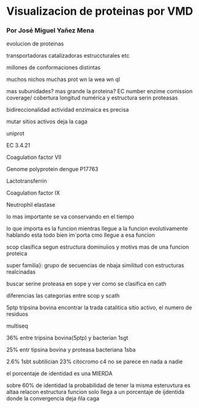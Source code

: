 # Visualizacion de proteinas por VMD

### Por José Miguel Yañez Mena  

evolucion de proteinas

transportadoras catalizadoras estruccturales etc

millones de conformaciones distintas 

muchos nichos muchas prot wn la wea wn ql

mas subunidades? mas grande la proteina?
EC number enzime comission 
coverage/ cobertura longitud numérica y estructura 
serin proteasas 

bidireccionalidad
actividad enzimaica es precisa 

mutar sitios activos deja la caga

uniprot

EC 3.4.21

Coagulation factor VII

Genome polyprotein dengue 	P17763 

Lactotransferrin

Coagulation factor IX 

Neutrophil elastase


lo mas importante se va conservando en el tiempo

lo que importa es la funcion
mientras llegue a la funcion evolutivamente hablando esta todo bien
im´porta cmo llegue a esa funcion

scop 
clasifica segun estructura dominuiios y motivs 
mas de una funcion proteica 

super familia}: grupo de secuencias de nbaja similitud con estructuras realcinadas


buscar serine proteasa en sope y ver como se clasifica en cath 

diferencias las categorias entre scop y scath 

5ptp tripsina bovina encontrar la trada catalitica sitio activo, el numero de residuos 

multiseq

36% entre tripsina bovina(5ptp) y bacterian 1sgt

25% 
 entr tipsina bovina y proteasa bacteriana 1sba 
 
 2.6%  1sbt subtilician
 23% citocromo c4 no se parece en nada a nadie 
 
 el porcentaje de identidad es una MIERDA 
 
 sobre 60% de identidad la probabilidad de tener la misma esteruvtura es altaa
 relacon estructura funcion solo llega a un porcentaje de ijdentida donde la convergencia deja ñla caga
 

